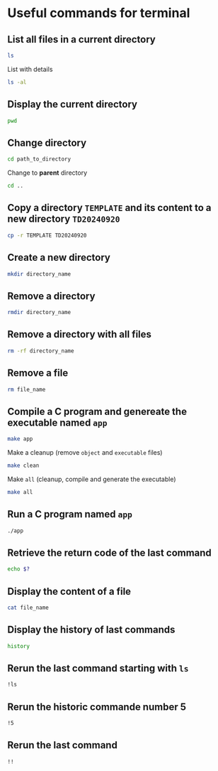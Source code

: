 # Useful commands for terminal

## List all files in a current directory
```bash
ls
```
List with details
```bash
ls -al
```
## Display the current directory
```bash
pwd
```

## Change directory
```bash
cd path_to_directory
```
Change to **parent** directory
```bash
cd ..
```

## Copy a directory `TEMPLATE` and its content to a new directory `TD20240920`
```bash
cp -r TEMPLATE TD20240920
```
## Create a new directory
```bash
mkdir directory_name
```

## Remove a directory
```bash
rmdir directory_name
```

## Remove a directory with all files
```bash
rm -rf directory_name
```

## Remove a file
```bash
rm file_name
```

## Compile a C program and genereate the executable named `app`
```bash
make app
```

Make a cleanup (remove `object` and `executable` files)
```bash
make clean
```

Make `all` (cleanup, compile and generate the executable)
```bash
make all
```

## Run a C program named `app`
```bash
./app
```

## Retrieve the return code of the last command
```bash
echo $?
```

## Display the content of a file
```bash
cat file_name
```

## Display the history of last commands
```bash
history
```
## Rerun the last command starting with `ls`
```bash
!ls
```

## Rerun the historic commande number 5
```bash
!5
```

## Rerun the last  command
```bash
!!
```



